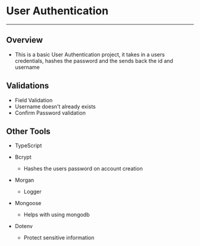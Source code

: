 # User Authentication

---

## Overview

- This is a basic User Authentication project, it takes in a users credentials, hashes the password and the sends back the id and username

## Validations

- Field Validation
- Username doesn't already exists
- Confirm Password validation

## Other Tools

- TypeScript

- Bcrypt

  - Hashes the users password on account creation

- Morgan

  - Logger

- Mongoose

  - Helps with using mongodb

- Dotenv

  - Protect sensitive information
